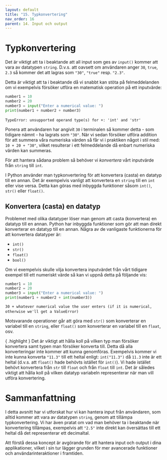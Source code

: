```yaml
---
layout: default
title: "15. Typkonvertering"
nav_order: 16
parent: 14. Input och output
---
```


# Typkonvertering
Det är viktigt att ta i beaktande att all input som ges av `input()` kommer att vara av datatypen `string`. D.v.s. att oavsett om användaren anger `30`, `true`, `2.3` så kommer det att lagras som `"30"`, `"true"` resp. `"2.3"`.

Detta är viktigt att ta i beaktande då vi snabbt kan stöta på felmeddelanden om vi exempelvis försöker utföra en matematisk operation på ett inputvärde:
```python
number1 = 10
number2 = 20
number3 = input("Enter a numerical value: ")
print(number1 + number2 + number3)
```
<div class="code-example" markdown="1">
<pre><code>TypeError: unsupported operand type(s) for +: 'int' and 'str'</code> </pre>
</div>

Ponera att användaren har angivit `30` i terminalen så kommer detta - som tidigare nämnt - ha lagrats som `"30"`. När vi sedan försöker utföra addition för att summera våra numeriska värden så får vi i praktiken något i stil med: `10 + 20 + "30"`, vilket resulterar i ett felmeddelande då enbart numeriska värden kan summeras.

För att hantera sådana problem så behöver vi _konvertera_ vårt inputvärde från `string` till `int`.

I Python använder man typkonvertering för att konvertera (casta) en datatyp till en annan. Det är exempelvis vanligt att konvertera en `string` till en `int` eller vise versa. Detta kan göras med inbyggda funktioner såsom `int()`, `str()` eller `float()`.

## Konvertera (casta) en datatyp
Problemet med olika datatyper löser man genom att casta (konvertera) en datatyp till en annan. Python har inbyggda funktioner som gör att man direkt konverterar en datatyp till en annan. Några av de vanligaste funktionerna för att konvertera datatyper är:

* `int()`
* `str()`
* `float()`
* `bool()`

Om vi exempelvis skulle vilja konvertera inputvärdet från vårt tidigare exempel till ett numeriskt värde så kan vi uppnå detta på följande vis:
```python
number1 = 10
number2 = 20
number3 = input("Enter a numerical value: ")
print(number1 + number2 + int(number3))
```
<div class="code-example" markdown="1">
<pre><code>30 + whatever numerical value the user enters (if it is numerical, otherwise we'll get a ValueError) </code> </pre>
</div>

Motsvarande operationer går att göra med `str()` som konverterar en variabel till en `string`, eller `float()` som konverterar en variabel till en `float`, osv.

{ .highlight }
Det är viktigt att hålla koll på vilken typ man försöker konvertera samt typen man försöker konverta till. Detta då alla konverteringar inte kommer att kunna genomföras. Exempelvis kommer vi inte kunna konverta `"11.3"` till ett heltal enligt: `int("11.3")` då `11.3` inte är ett heltal (d.v.s. att `float()` hade behövts istället för `int()`). Vi hade istället behövt konvertera från `str` till `float` och från `float` till `int`. Det är således viktigt att hålla koll på vilken datatyp variabeln representerar när man vill utföra konvertering.

# Sammanfattning
I detta avsnitt har vi utforskat hur vi kan hantera input från användaren, som alltid kommer att vara av datatypen `string`, genom att tillämpa typkonvertering. Vi har även pratat om vad man behöver ta i beaktande när konvertering tillämpas, exempelvis att `"2.5"` inte direkt kan översättas till ett heltal då det representerar ett decimaltal. 

Att förstå dessa koncept är avgörande för att hantera input och output i dina applikationer, vilket i sin tur lägger grunden för mer avancerade funktioner och användarinteraktioner i framtiden.